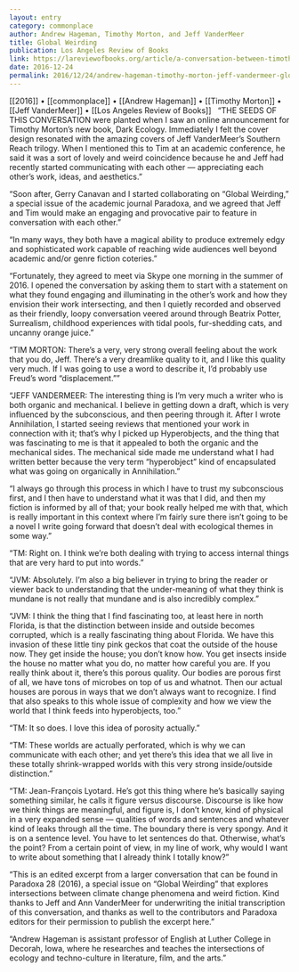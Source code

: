 ```yaml
---
layout: entry
category: commonplace
author: Andrew Hageman, Timothy Morton, and Jeff VanderMeer
title: Global Weirding
publication: Los Angeles Review of Books
link: https://lareviewofbooks.org/article/a-conversation-between-timothy-morton-and-jeff-vandermeer/
date: 2016-12-24
permalink: 2016/12/24/andrew-hageman-timothy-morton-jeff-vandermeer-global-weirding
---
```


[[2016]] • [[commonplace]] • [[Andrew Hageman]] • [[Timothy Morton]] • [[Jeff VanderMeer]] • [[Los Angeles Review of Books]]
 
“THE SEEDS OF THIS CONVERSATION were planted when I saw an online announcement for Timothy Morton’s new book, Dark Ecology. Immediately I felt the cover design resonated with the amazing covers of Jeff VanderMeer’s Southern Reach trilogy. When I mentioned this to Tim at an academic conference, he said it was a sort of lovely and weird coincidence because he and Jeff had recently started communicating with each other — appreciating each other’s work, ideas, and aesthetics.”

“Soon after, Gerry Canavan and I started collaborating on “Global Weirding,” a special issue of the academic journal Paradoxa, and we agreed that Jeff and Tim would make an engaging and provocative pair to feature in conversation with each other.”

“In many ways, they both have a magical ability to produce extremely edgy and sophisticated work capable of reaching wide audiences well beyond academic and/or genre fiction coteries.”

“Fortunately, they agreed to meet via Skype one morning in the summer of 2016. I opened the conversation by asking them to start with a statement on what they found engaging and illuminating in the other’s work and how they envision their work intersecting, and then I quietly recorded and observed as their friendly, loopy conversation veered around through Beatrix Potter, Surrealism, childhood experiences with tidal pools, fur-shedding cats, and uncanny orange juice.”

“TIM MORTON: There’s a very, very strong overall feeling about the work that you do, Jeff. There’s a very dreamlike quality to it, and I like this quality very much. If I was going to use a word to describe it, I’d probably use Freud’s word “displacement.””

“JEFF VANDERMEER: The interesting thing is I’m very much a writer who is both organic and mechanical. I believe in getting down a draft, which is very influenced by the subconscious, and then peering through it. After I wrote Annihilation, I started seeing reviews that mentioned your work in connection with it; that’s why I picked up Hyperobjects, and the thing that was fascinating to me is that it appealed to both the organic and the mechanical sides. The mechanical side made me understand what I had written better because the very term “hyperobject” kind of encapsulated what was going on organically in Annihilation.”

“I always go through this process in which I have to trust my subconscious first, and I then have to understand what it was that I did, and then my fiction is informed by all of that; your book really helped me with that, which is really important in this context where I’m fairly sure there isn’t going to be a novel I write going forward that doesn’t deal with ecological themes in some way.”

“TM: Right on. I think we’re both dealing with trying to access internal things that are very hard to put into words.”

“JVM: Absolutely. I’m also a big believer in trying to bring the reader or viewer back to understanding that the under-meaning of what they think is mundane is not really that mundane and is also incredibly complex.”

“JVM: I think the thing that I find fascinating too, at least here in north Florida, is that the distinction between inside and outside becomes corrupted, which is a really fascinating thing about Florida. We have this invasion of these little tiny pink geckos that coat the outside of the house now. They get inside the house; you don’t know how. You get insects inside the house no matter what you do, no matter how careful you are. If you really think about it, there’s this porous quality. Our bodies are porous first of all, we have tons of microbes on top of us and whatnot. Then our actual houses are porous in ways that we don’t always want to recognize. I find that also speaks to this whole issue of complexity and how we view the world that I think feeds into hyperobjects, too.”

“TM: It so does. I love this idea of porosity actually.”

“TM: These worlds are actually perforated, which is why we can communicate with each other; and yet there’s this idea that we all live in these totally shrink-wrapped worlds with this very strong inside/outside distinction.”

“TM: Jean-François Lyotard. He’s got this thing where he’s basically saying something similar, he calls it figure versus discourse. Discourse is like how we think things are meaningful, and figure is, I don’t know, kind of physical in a very expanded sense — qualities of words and sentences and whatever kind of leaks through all the time. The boundary there is very spongy. And it is on a sentence level. You have to let sentences do that. Otherwise, what’s the point? From a certain point of view, in my line of work, why would I want to write about something that I already think I totally know?”

“This is an edited excerpt from a larger conversation that can be found in Paradoxa 28 (2016), a special issue on “Global Weirding” that explores intersections between climate change phenomena and weird fiction. Kind thanks to Jeff and Ann VanderMeer for underwriting the initial transcription of this conversation, and thanks as well to the contributors and Paradoxa editors for their permission to publish the excerpt here.”

“Andrew Hageman is assistant professor of English at Luther College in Decorah, Iowa, where he researches and teaches the intersections of ecology and techno-culture in literature, film, and the arts.”

